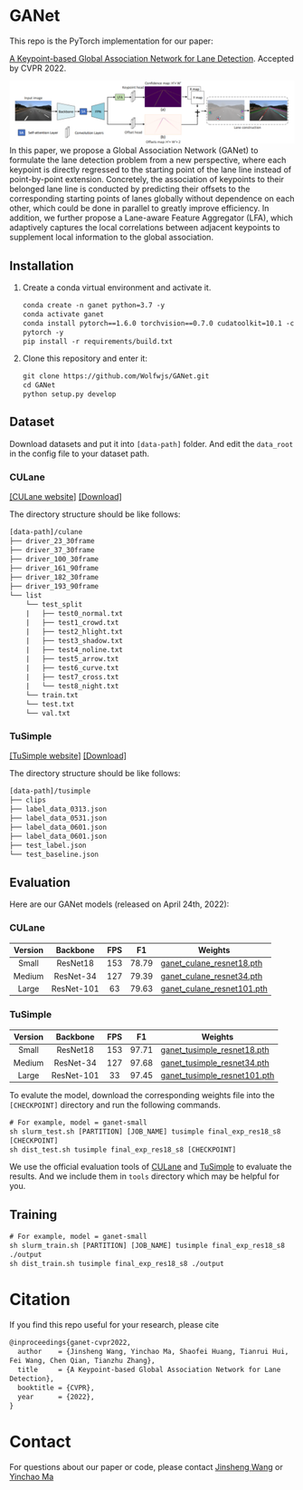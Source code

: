 # GANet
This repo is the PyTorch implementation for our paper:

[A Keypoint-based Global Association Network for Lane Detection](https://arxiv.org/abs/2204.07335). Accepted by CVPR 2022.

![img.png](images/ganet.png)
In this paper, we propose a Global Association Network (GANet) to formulate the lane detection problem from a new perspective, where each keypoint is directly regressed to the starting point of the lane line instead of point-by-point extension. Concretely, the association of keypoints to their belonged lane line is conducted by predicting their offsets to the corresponding starting points of lanes globally without dependence on each other, which could be done in parallel to greatly improve efficiency. In addition, we further propose a Lane-aware Feature Aggregator (LFA), which adaptively captures the local correlations between adjacent keypoints to supplement local information to the global association.

## Installation
 1. Create a conda virtual environment and activate it.
    ```shell
    conda create -n ganet python=3.7 -y
    conda activate ganet
    conda install pytorch==1.6.0 torchvision==0.7.0 cudatoolkit=10.1 -c pytorch -y
    pip install -r requirements/build.txt
    ```
 2. Clone this repository and enter it:
    ```Shell
    git clone https://github.com/Wolfwjs/GANet.git
    cd GANet
    python setup.py develop
    ```

## Dataset
Download datasets and put it into `[data-path]` folder. And edit the `data_root` in the config file to your dataset path.
### CULane
[\[CULane website\]](https://xingangpan.github.io/projects/CULane.html)
[\[Download\]](https://drive.google.com/drive/folders/1mSLgwVTiaUMAb4AVOWwlCD5JcWdrwpvu)


The directory structure should be like follows:
```
[data-path]/culane
├── driver_23_30frame
├── driver_37_30frame
├── driver_100_30frame
├── driver_161_90frame
├── driver_182_30frame
├── driver_193_90frame
└── list
    └── test_split
    |   ├── test0_normal.txt
    |   ├── test1_crowd.txt
    |   ├── test2_hlight.txt
    |   ├── test3_shadow.txt
    |   ├── test4_noline.txt
    |   ├── test5_arrow.txt
    |   ├── test6_curve.txt
    |   ├── test7_cross.txt
    |   └── test8_night.txt
    └── train.txt
    └── test.txt
    └── val.txt

```
### TuSimple
[\[TuSimple website\]](https://github.com/TuSimple/tusimple-benchmark/tree/master/doc/lane_detection)
[\[Download\]](https://github.com/TuSimple/tusimple-benchmark/issues/3)

The directory structure should be like follows:
```
[data-path]/tusimple
├── clips
├── label_data_0313.json
├── label_data_0531.json
├── label_data_0601.json
├── label_data_0601.json
├── test_label.json
└── test_baseline.json

```
## Evaluation
Here are our GANet models (released on April 24th, 2022):

### CULane
| Version |   Backbone    | FPS |  F1   | Weights                                                                                                          | 
|:-------:|:-------------:|:---:|:-----:|------------------------------------------------------------------------------------------------------------------|
|  Small  |   ResNet18    | 153 | 78.79 | [ganet_culane_resnet18.pth](https://drive.google.com/file/d/1-L7cfKYeiQVxaDlN9dxnNH9cWp5wIt7f/view?usp=sharing)  | 
| Medium  |   ResNet-34   | 127 | 79.39 | [ganet_culane_resnet34.pth](https://drive.google.com/file/d/1fJQPecJn1FVXAux2YTIEPQHhlNv7sHC9/view?usp=sharing)  | 
|  Large  |  ResNet-101   | 63  | 79.63 | [ganet_culane_resnet101.pth](https://drive.google.com/file/d/1X49SLAbzrFTjiRzp_YUiP7eOmFCToIJM/view?usp=sharing) | 

### TuSimple
| Version |   Backbone    | FPS |  F1   | Weights                                                                                                            | 
|:-------:|:-------------:|:---:|:-----:|--------------------------------------------------------------------------------------------------------------------|
|  Small  |   ResNet18    | 153 | 97.71 | [ganet_tusimple_resnet18.pth](https://drive.google.com/file/d/1Zbo0CdjksWK46gpuuB6NMvPxc0Zu50fD/view?usp=sharing)  | 
| Medium  |   ResNet-34   | 127 | 97.68 | [ganet_tusimple_resnet34.pth](https://drive.google.com/file/d/1NpnWQQJPrmKHe9LAQkej3RKi9qq1allC/view?usp=sharing)  | 
|  Large  |  ResNet-101   | 33  | 97.45 | [ganet_tusimple_resnet101.pth](https://drive.google.com/file/d/1b5kPp79MabCRH06CEGXvj_XW11SR8ROM/view?usp=sharing) | 

To evalute the model, download the corresponding weights file into the `[CHECKPOINT]` directory and run the following commands.

```shell
# For example, model = ganet-small 
sh slurm_test.sh [PARTITION] [JOB_NAME] tusimple final_exp_res18_s8 [CHECKPOINT]
sh dist_test.sh tusimple final_exp_res18_s8 [CHECKPOINT]
```
We use the official evaluation tools of [CULane](https://github.com/XingangPan/SCNN) and [TuSimple](https://github.com/TuSimple/tusimple-benchmark/tree/master/evaluate) to evaluate the results. And we include them in `tools` directory which may be helpful for you.
## Training
```shell
# For example, model = ganet-small 
sh slurm_train.sh [PARTITION] [JOB_NAME] tusimple final_exp_res18_s8 ./output
sh dist_train.sh tusimple final_exp_res18_s8 ./output
```
# Citation
If you find this repo useful for your research, please cite
```
@inproceedings{ganet-cvpr2022,
  author    = {Jinsheng Wang, Yinchao Ma, Shaofei Huang, Tianrui Hui, Fei Wang, Chen Qian, Tianzhu Zhang},
  title     = {A Keypoint-based Global Association Network for Lane Detection},
  booktitle = {CVPR},
  year      = {2022},
}
```

# Contact

For questions about our paper or code, please contact [Jinsheng Wang](mailto:jswang@stu.pku.edu.cn) or [Yinchao Ma](mailto:imyc@mail.ustc.edu.cn)
